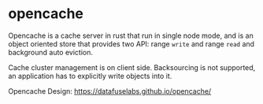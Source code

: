 # opencache

Opencache is a cache server in rust that run in single node mode, and is an object oriented store that provides two API:
range `write` and range `read` and background auto eviction.

Cache cluster management is on client side. Backsourcing is not supported, an application has to explicitly write objects
into it.


Opencache Design: https://datafuselabs.github.io/opencache/
